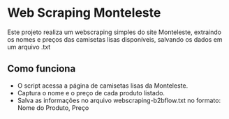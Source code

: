 # Web Scraping Monteleste 

Este projeto realiza um webscraping simples do site Monteleste, extraindo os nomes e preços das camisetas lisas disponíveis, salvando os dados em um arquivo .txt

## Como funciona
- O script acessa a página de camisetas lisas da Monteleste.
- Captura o nome e o preço de cada produto listado.
- Salva as informações no arquivo webscraping-b2bflow.txt no formato:
Nome do Produto, Preço
